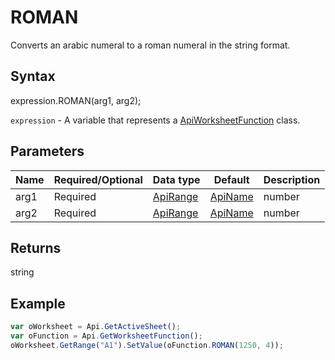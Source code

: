 # ROMAN

Converts an arabic numeral to a roman numeral in the string format.

## Syntax

expression.ROMAN(arg1, arg2);

`expression` - A variable that represents a [ApiWorksheetFunction](../ApiWorksheetFunction.md) class.

## Parameters

| **Name** | **Required/Optional** | **Data type** | **Default** | **Description** |
| ------------- | ------------- | ------------- | ------------- | ------------- |
| arg1 | Required | [ApiRange](../../ApiRange/ApiRange.md) | [ApiName](../../ApiName/ApiName.md) | number |  | A numeric value greater than or equal to 1 and less than 3999. |
| arg2 | Required | [ApiRange](../../ApiRange/ApiRange.md) | [ApiName](../../ApiName/ApiName.md) | number |  | A roman numeral type: **0** - classic, **1** - more concise, **2** - more concise, **3** - more concise, **4** - simplified. |

## Returns

string

## Example



```javascript
var oWorksheet = Api.GetActiveSheet();
var oFunction = Api.GetWorksheetFunction();
oWorksheet.GetRange("A1").SetValue(oFunction.ROMAN(1250, 4));
```
